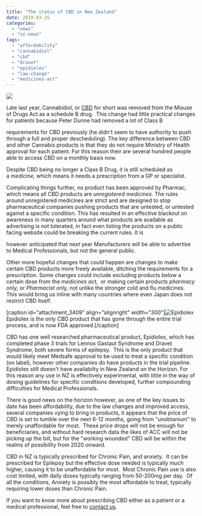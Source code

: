 ```yaml
---
title: "The status of CBD in New Zealand"
date: 2019-03-25
categories: 
  - "news"
  - "nz-news"
tags: 
  - "affordability"
  - "cannabidiol"
  - "cbd"
  - "dravet"
  - "epidiolex"
  - "law-change"
  - "medicines-act"
---
```


![](https://mcanz.org.nz/wp-content/uploads/2022/04/CBDchemicalstructure600x600-copy-1-300x300.png)

Late last year, Cannabidiol, or [CBD](https://mcanz.org.nz/individual-cannabinoids/cbd-and-cbda/) for short was removed from the Misuse of Drugs Act as a schedule B drug.  This change had little practical changes for patients because Peter Dunne had removed a lot of Class B

requirements for CBD previously (he didn't seem to have authority to push through a full and proper descheduling). The key difference between CBD and other Cannabis products is that they do not require Ministry of Health approval for each patient. For this reason their are several hundred people able to access CBD on a monthly basis now.

Despite CBD being no longer a Class B Drug, it is still scheduled as a _medicine,_ which means it needs a prescription from a GP or specialist.

Complicating things further, no product has been approved by Pharmac, which means all CBD products are _unregistered medicines_. The rules around unregistered medicines are strict and are designed to stop pharmaceutical companies pushing products that are untested, or untested against a specific condition. This has resulted in an effective blackout on awareness in many quarters around what products are available as advertising is not tolerated, in fact even listing the products on a public facing website could be breaking the current rules. It is

however anticipated that next year Manufacturers will be able to advertise to Medical Professionals, but not the general public.

Other more hopeful changes that _could_ happen are changes to make certain CBD products more freely available, ditching the requirements for a prescription. Some changes could include excluding products below a certain dose from the _medicines act,_  or making certain products _pharmacy only,_ or _Pharmacist only,_ not unlike the stronger cold and flu medicines. This would bring us inline with many countries where even Japan does not restrict CBD itself.

\[caption id="attachment\_3409" align="alignright" width="300"\]![Epidiolex](https://mcanz.org.nz/wp-content/uploads/2022/04/epidiolex-100mg-carton-bottle-unenhanced-0074c-j10-300x225.png) Epidiolex is the only CBD product that has gone through the entire trial process, and is now FDA approved.\[/caption\]

CBD has one well researched pharmaceutical product, Epidiolex, which has completed phase 3 trials for Lennox Gastaut Syndrome and Dravet Syndrome, both severe forms of epilepsy.  This is the only product that would likely meet Medsafe approval to be used to treat a specific condition (on label), however other companies do have products in the trial pipeline. Epidiolex still doesn't have availabilty in New Zealand on the Horizon. For this reason any use in NZ is effectively experimental, with little in the way of dosing guidelines for specific conditions developed, further compounding difficulties for Medical Professionals.

There is good news on the horizon however, as one of the key issues to date has been affordability, due to the law changes and improved access, several companies vying to bring in products, it appears that the price of CBD is set to tumble over the next 6-12 months, going from "unobtanium" to merely unaffordable for most.  These price drops will not be enough for beneficiaries, and without hard research data the likes of ACC will not be picking up the bill, but for the "working wounded" CBD will be within the realms of possibility from 2020 onward.

CBD in NZ is typically prescribed for Chronic Pain, and anxiety.  It can be prescribed for Epilepsy but the effective dose needed is typically much higher, causing it to be unaffordable for most.  Most Chronic Pain use is also cost limited, with daily doses typically ranging from 50-200mg per day.  Of all the conditions, Anxiety is possibly the most affordable to treat, typically requiring lower doses than Chronic Pain.

If you want to know more about prescribing CBD either as a patient or a medical professional, feel free to [contact us](https://mcanz.org.nz/contact-2/).
